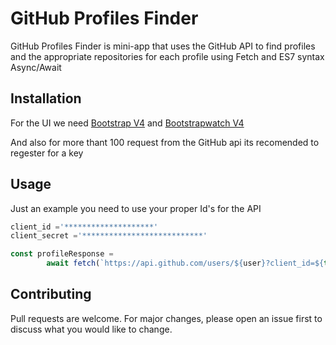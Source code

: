 # GitHub Profiles Finder

GitHub Profiles Finder is mini-app that uses the GitHub API to find profiles and the  appropriate repositories for each profile using Fetch and ES7 syntax Async/Await

## Installation

For the UI we need [Bootstrap V4](https://getbootstrap.com/docs/4.0/getting-started/introduction/) 
and [Bootstrapwatch V4](https://bootswatch.com/)

And also for more thant 100 request from the GitHub api its recomended to regester for a key 

## Usage

Just an example you need to use your proper Id's for the API

```Javascript
client_id ='********************'
client_secret ='***************************'

const profileResponse = 
        await fetch(`https://api.github.com/users/${user}?client_id=${this.client_id}&client_secret=${this.client_secret}`);

```

## Contributing
Pull requests are welcome. For major changes, please open an issue first to discuss what you would like to change.
